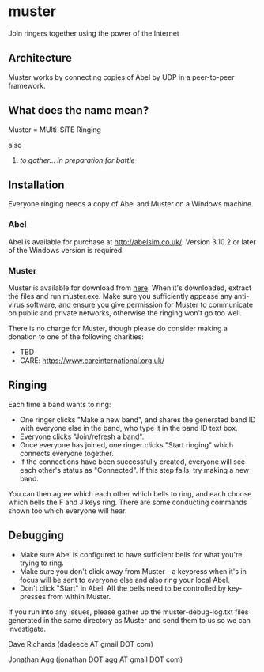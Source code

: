 # muster
Join ringers together using the power of the Internet

## Architecture 

Muster works by connecting copies of Abel by UDP in a peer-to-peer framework.

## What does the name mean? 

Muster = MUlti-SiTE Ringing

also

1. _to gather... in preparation for battle_

## Installation

Everyone ringing needs a copy of Abel and Muster on a Windows machine. 
### Abel
Abel is available for purchase at <http://abelsim.co.uk/>. Version 3.10.2 or later of the Windows version is required.

### Muster
Muster is available for download from [here](https://drive.google.com/file/d/1HnAojSWzDzkGIp94HAlPKS31TgyAtmgy). When it's downloaded, extract the files and run muster.exe. Make sure you sufficiently appease any anti-virus software, and ensure you give permission for Muster to communicate on public and private networks, otherwise the ringing won't go too well.

There is no charge for Muster, though please do consider making a donation to one of the following charities:
* TBD
* CARE: https://www.careinternational.org.uk/

## Ringing
Each time a band wants to ring:
* One ringer clicks "Make a new band", and shares the generated band ID with everyone else in the band, who type it in the band ID text box.
* Everyone clicks "Join/refresh a band".
* Once everyone has joined, one ringer clicks "Start ringing" which connects everyone together.
* If the connections have been successfully created, everyone will see each other's status as "Connected". If this step fails, try making a new band.

You can then agree which each other which bells to ring, and each choose which bells the F and J keys ring. There are some conducting commands shown too which everyone will hear.

## Debugging
* Make sure Abel is configured to have sufficient bells for what you're trying to ring.
* Make sure you don't click away from Muster - a keypress when it's in focus will be sent to everyone else and also ring your local Abel.
* Don't click "Start" in Abel. All the bells need to be controlled by key-presses from within Muster.

If you run into any issues, please gather up the muster-debug-log.txt files generated in the same directory as Muster and send them to us so we can investigate.

Dave Richards (dadeece AT gmail DOT com)

Jonathan Agg (jonathan DOT agg AT gmail DOT com)